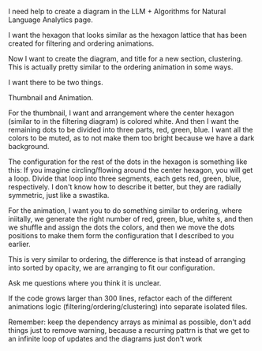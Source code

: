I need help to create a diagram in the LLM + Algorithms for Natural Language Analytics page.

I want the hexagon that looks similar as the hexagon lattice that has been created for filtering and ordering animations.

Now I want to create the diagram, and title for a new section, clustering. This is actually pretty similar to the ordering animation in some ways.

I want there to be two things.

Thumbnail and Animation.

For the thumbnail, I want and arrangement where the center hexagon (similar to in the filtering diagram) is colored white. And then I want the remaining dots to be divided into three parts, red, green, blue. I want all the colors to be muted, as to not make them too bright because we have a dark background.

The configuration for the rest of the dots in the hexagon is something like this: If you imagine circling/flowing around the center hexagon, you will get a loop. Divide that loop into three segments, each gets red, green, blue, respectively. I don't know how to describe it better, but they are radially symmetric, just like a swastika.

For the animation, I want you to do something similar to ordering, where iniitally, we generate the right number of red, green, blue, white s, and then we shuffle and assign the dots the colors, and then we move the dots positions to make them form the configuration that I described to you earlier. 

This is very similar to ordering, the difference is that instead of arranging into sorted by opacity, we are arranging to fit our configuration.

Ask me questions where you think it is unclear.

If the code grows larger than 300 lines, refactor each of the different animations logic (filtering/ordering/clustering) into separate isolated files.


Remember: keep the dependency arrays as minimal as possible, don't add things just to remove warning, because a recurring pattrn is that we get to an infinite loop of updates and the diagrams just don't work
